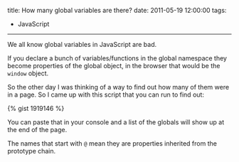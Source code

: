 title: How many global variables are there?
date: 2011-05-19 12:00:00
tags:
- JavaScript
---

We all know global variables in JavaScript are bad.

If you declare a bunch of variables/functions in the global namespace they
become properties of the global object, in the browser that would be the `window`
object.

So the other day I was thinking of a way to find out how many of them were in a
page. So I came up with this script that you can run to find out:

{% gist 1919146 %}

You can paste that in your console and a list of the globals will show up at the
end of the page.

The names that start with `@` mean they are properties inherited from the
prototype chain.
